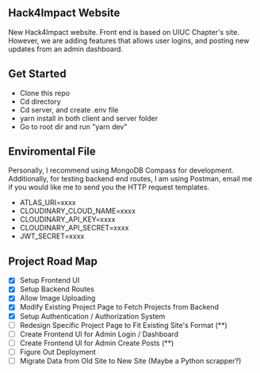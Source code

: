 ## Hack4Impact Website

New Hack4Impact website. Front end is based on UIUC Chapter's site. However, we are adding features that allows user logins, and posting new updates from an admin dashboard.

## Get Started

- Clone this repo
- Cd directory
- Cd server, and create .env file
- yarn install in both client and server folder
- Go to root dir and run "yarn dev"

## Enviromental File

Personally, I recommend using MongoDB Compass for development. Additionally, for testing backend end routes, I am using Postman, email me if you would like me to send you the HTTP request templates.

- ATLAS_URI=xxxx
- CLOUDINARY_CLOUD_NAME=xxxx
- CLOUDINARY_API_KEY=xxxx
- CLOUDINARY_API_SECRET=xxxx
- JWT_SECRET=xxxx

## Project Road Map

- [x] Setup Frontend UI
- [x] Setup Backend Routes
- [x] Allow Image Uploading
- [x] Modify Existing Project Page to Fetch Projects from Backend
- [x] Setup Authentication / Authorization System
- [ ] Redesign Specific Project Page to Fit Existing Site's Format (\*\*)
- [ ] Create Frontend UI for Admin Login / Dashboard
- [ ] Create Frontend UI for Admin Create Posts (\*\*)
- [ ] Figure Out Deployment
- [ ]  Migrate Data from Old Site to New Site (Maybe a Python scrapper?)
